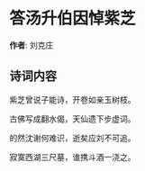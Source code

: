 # 答汤升伯因悼紫芝

**作者**: 刘克庄

## 诗词内容

紫芝曾说子能诗，开卷如亲玉树枝。

古佛写成翻水偈，天仙遗下步虚词。

的然沈谢何难识，逝矣应刘不可追。

寂寞西湖三尺墓，谁携斗酒一浇之。

